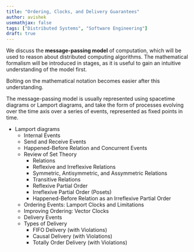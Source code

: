 ```yaml
---
title: "Ordering, Clocks, and Delivery Guarantees"
author: avishek
usemathjax: false
tags: ["Distributed Systems", "Software Engineering"]
draft: true
---
```


We discuss the **message-passing model** of computation, which will be used to reason about distributed computing algorithms. The mathematical formalism will be introduced in stages, as it is useful to gain an intuitive understanding of the model first.

Bolting on the mathematical notation becomes easier after this understanding.

The message-passing model is usually represented using spacetime diagrams or Lamport diagrams, and take the form of processes evolving over the time axis over a series of events, represented as fixed points in time.

- Lamport diagrams
  - Internal Events
  - Send and Receive Events
  - Happened-Before Relation and Concurrent Events
  - Review of Set Theory
    - Relations
    - Reflexive and Irreflexive Relations
    - Symmetric, Antisymmetric, and Assymmetric Relations
    - Transitive Relations
    - Reflexive Partial Order
    - Irreflexive Partial Order (Posets)
    - Happened-Before Relation as an Irreflexive Partial Order
  - Ordering Events: Lamport Clocks and Limitations
  - Improving Ordering: Vector Clocks
  - Delivery Events
  - Types of Delivery
    - FIFO Delivery (with Violations)
    - Causal Delivery (with Violations)
    - Totally Order Delivery (with Violations)
